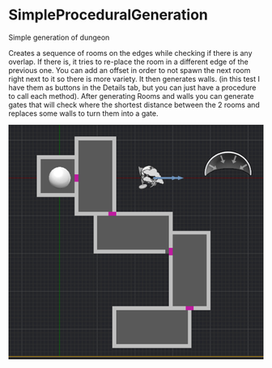 # SimpleProceduralGeneration
Simple generation of dungeon

Creates a sequence of rooms on the edges while checking if there is any overlap. If there is, it tries to re-place the room in a different edge of the previous one. You can add an offset in order to not spawn the next room right next to it so there is more variety. It then generates walls. (in this test I have them as buttons in the Details tab, but you can just have a procedure to call each method). After generating Rooms and walls you can generate gates that will check where the shortest distance between the 2 rooms and replaces some walls to turn them into a gate.

![Showcase](https://github.com/NickCh1996/SimpleProceduralGeneration/blob/main/UE4Editor_EaA5p3OfBe.png?raw=true)
